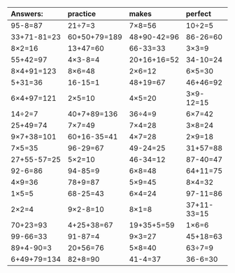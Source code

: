 | Answers: | practice | makes | perfect | ! |
| :--- | :--- | :--- | :--- | :--- |
| 95-8=87 | 21÷7=3 | 7×8=56 | 10÷2=5 | 5×6=30 | 
| 33+71-81=23 | 60+50+79=189 | 48+90-42=96 | 86-26=60 | 49+3=52 | 
| 8×2=16 | 13+47=60 | 66-33=33 | 3×3=9 | 2×3-4=2 | 
| 55+42=97 | 4×3-8=4 | 20+16+16=52 | 34-10=24 | 9×4=36 | 
| 8×4+91=123 | 8×6=48 | 2×6=12 | 6×5=30 | 24+65-82=7 | 
| 5+31=36 | 16-15=1 | 48+19=67 | 46+46=92 | 3×6=18 | 
| 6×4+97=121 | 2×5=10 | 4×5=20 | 3×9-12=15 | 8×7+36=92 | 
| 14÷2=7 | 40+7+89=136 | 36÷4=9 | 6×7=42 | 62+37=99 | 
| 25+49=74 | 7×7=49 | 7×4=28 | 3×8=24 | 87+17+9=113 | 
| 9×7+38=101 | 60+16-35=41 | 4×7=28 | 2×9=18 | 8÷2=4 | 
| 7×5=35 | 96-29=67 | 49-24=25 | 31+57=88 | 6×2=12 | 
| 27+55-57=25 | 5×2=10 | 46-34=12 | 87-40=47 | 43+35=78 | 
| 92-6=86 | 94-85=9 | 6×8=48 | 64+11=75 | 43+43=86 | 
| 4×9=36 | 78+9=87 | 5×9=45 | 8×4=32 | 2×3=6 | 
| 1×5=5 | 68-25=43 | 6×4=24 | 97-11=86 | 54÷9=6 | 
| 2×2=4 | 9×2-8=10 | 8×1=8 | 37+11-33=15 | 6×5+39=69 | 
| 70+23=93 | 4+25+38=67 | 19+35+5=59 | 1×6=6 | 5×3=15 | 
| 99-66=33 | 91-87=4 | 9×3=27 | 45+18=63 | 18÷6=3 | 
| 89+4-90=3 | 20+56=76 | 5×8=40 | 63÷7=9 | 56÷7=8 | 
| 6+49+79=134 | 82+8=90 | 41-4=37 | 36-6=30 | 6×3=18 | 
